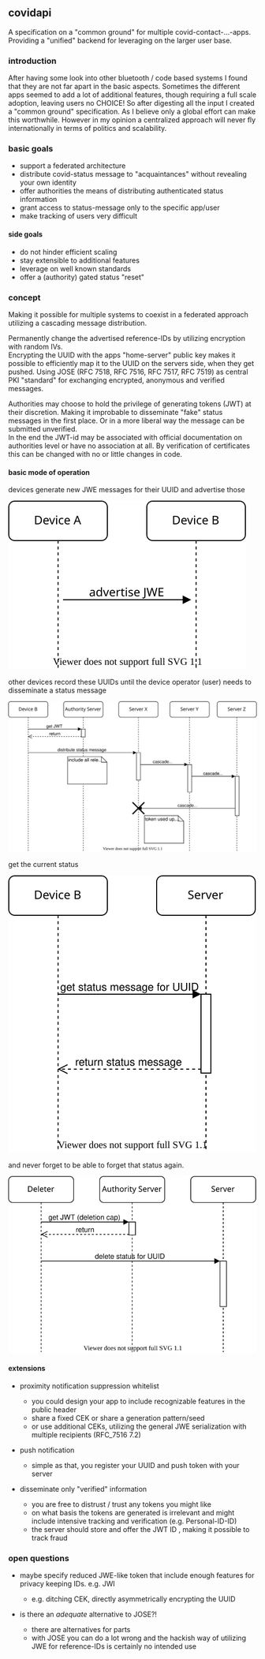 ## covidapi

A specification on a "common ground" for multiple covid-contact-...-apps.
Providing a "unified" backend for leveraging on the larger user base. 

### introduction

After having some look into other bluetooth / code based systems I found that they are not far apart in the basic aspects.
Sometimes the different apps seemed to add a lot of additional features, though requiring a full scale adoption, leaving users no CHOICE!
So after digesting all the input I created a "common ground" specification. As I believe only a global effort can make this worthwhile. 
However in my opinion a centralized approach will never fly internationally in terms of politics and scalability. 

### basic goals

* support a federated architecture
* distribute covid-status message to "acquaintances" without revealing your own identity
* offer authorities the means of distributing authenticated status information    
* grant access to status-message only to the specific app/user  
* make tracking of users very difficult 

#### side goals

* do not hinder efficient scaling
* stay extensible to additional features
* leverage on well known standards
* offer a (authority) gated status "reset"  

### concept

Making it possible for multiple systems to coexist in a federated approach utilizing a cascading message distribution. 

Permanently change the advertised reference-IDs by utilizing encryption with random IVs.  
Encrypting the UUID with the apps "home-server" public key makes it possible to efficiently map it to the UUID on the servers side, when they get pushed.
Using JOSE (RFC 7518, RFC 7516, RFC 7517, RFC 7519) as central PKI "standard" for exchanging encrypted, anonymous and verified messages.                 

Authorities may choose to hold the privilege of generating tokens (JWT) at their discretion. Making it improbable to disseminate "fake" status messages in the first place. Or in a more liberal way the message can be submitted unverified.    
In the end the JWT-id may be associated with official documentation on authorities level or have no association at all. 
By verification of certificates this can be changed with no or little changes in code.       

#### basic mode of operation

devices generate new JWE messages for their UUID and advertise those 
 
![advertise unique ids (you could renew that like always) ](/docs/img/blehdah.svg)

other devices record these UUIDs until the device operator (user) needs to disseminate a status message 

![distribute status message](/docs/img/poststatus.svg)

get the current status 

![check status](/docs/img/getstatus.svg)

and never forget to be able to forget that status again.  

![delete status](/docs/img/deletestatus.svg)

#### extensions

* proximity notification suppression whitelist   
  * you could design your app to include recognizable features in the public header
  * share a fixed CEK or share a generation pattern/seed 
  * or use additional CEKs, utilizing the general JWE serialization with multiple recipients (RFC_7516 7.2) 
  
* push notification
  * simple as that, you register your UUID and push token with your server
  
* disseminate only "verified" information
  * you are free to distrust / trust any tokens you might like
  * on what basis the tokens are generated is irrelevant and might include intensive tracking and verification (e.g. Personal-ID-ID)    
  * the server should store and offer the JWT ID , making it possible to track fraud
  

### open questions

* maybe specify reduced JWE-like token that include enough features for privacy keeping IDs. e.g. JWI
  * e.g. ditching CEK, directly asymmetrically encrypting the UUID

* is there an *adequate* alternative to JOSE?!  
     * there are alternatives for parts
     * with JOSE you can do a lot wrong and the hackish way of utilizing JWE for reference-IDs is certainly no intended use   
        